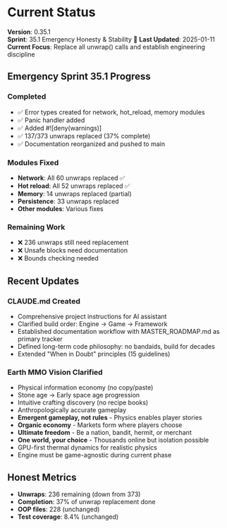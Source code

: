 # Current Status

**Version**: 0.35.1  
**Sprint**: 35.1 Emergency Honesty & Stability 🚧
**Last Updated**: 2025-01-11
**Current Focus**: Replace all unwrap() calls and establish engineering discipline

## Emergency Sprint 35.1 Progress

### Completed
- ✅ Error types created for network, hot_reload, memory modules
- ✅ Panic handler added
- ✅ Added #![deny(warnings)]
- ✅ 137/373 unwraps replaced (37% complete)
- ✅ Documentation reorganized and pushed to main

### Modules Fixed
- **Network**: All 60 unwraps replaced ✅
- **Hot reload**: All 52 unwraps replaced ✅ 
- **Memory**: 14 unwraps replaced (partial)
- **Persistence**: 33 unwraps replaced
- **Other modules**: Various fixes

### Remaining Work
- ❌ 236 unwraps still need replacement
- ❌ Unsafe blocks need documentation
- ❌ Bounds checking needed

## Recent Updates

### CLAUDE.md Created
- Comprehensive project instructions for AI assistant
- Clarified build order: Engine → Game → Framework
- Established documentation workflow with MASTER_ROADMAP.md as primary tracker
- Defined long-term code philosophy: no bandaids, build for decades
- Extended "When in Doubt" principles (15 guidelines)

### Earth MMO Vision Clarified
- Physical information economy (no copy/paste)
- Stone age → Early space age progression  
- Intuitive crafting discovery (no recipe books)
- Anthropologically accurate gameplay
- **Emergent gameplay, not rules** - Physics enables player stories
- **Organic economy** - Markets form where players choose
- **Ultimate freedom** - Be a nation, bandit, hermit, or merchant
- **One world, your choice** - Thousands online but isolation possible
- GPU-first thermal dynamics for realistic physics
- Engine must be game-agnostic during current phase

## Honest Metrics

- **Unwraps**: 236 remaining (down from 373)
- **Completion**: 37% of unwrap replacement done
- **OOP files**: 228 (unchanged)
- **Test coverage**: 8.4% (unchanged)